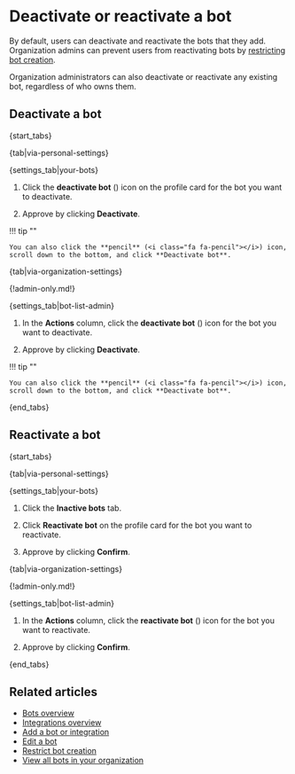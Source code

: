 # Deactivate or reactivate a bot

By default, users can deactivate and reactivate the bots that they
add. Organization admins can prevent users from reactivating bots by
[restricting bot creation](/help/restrict-bot-creation).

Organization administrators can also deactivate or reactivate any existing
bot, regardless of who owns them.

## Deactivate a bot

{start_tabs}

{tab|via-personal-settings}

{settings_tab|your-bots}

1. Click the **deactivate bot** (<i class="fa fa-user-times"></i>) icon on the profile
   card for the bot you want to deactivate.

1. Approve by clicking **Deactivate**.

!!! tip ""

    You can also click the **pencil** (<i class="fa fa-pencil"></i>) icon,
    scroll down to the bottom, and click **Deactivate bot**.

{tab|via-organization-settings}

{!admin-only.md!}

{settings_tab|bot-list-admin}

1. In the **Actions** column, click the **deactivate bot** (<i class="fa fa-user-times"></i>)
   icon for the bot you want to deactivate.

1. Approve by clicking **Deactivate**.

!!! tip ""

    You can also click the **pencil** (<i class="fa fa-pencil"></i>) icon,
    scroll down to the bottom, and click **Deactivate bot**.

{end_tabs}

## Reactivate a bot

{start_tabs}

{tab|via-personal-settings}

{settings_tab|your-bots}

1. Click the **Inactive bots** tab.

1. Click **Reactivate bot** on the profile card for the bot you want to reactivate.

1. Approve by clicking **Confirm**.

{tab|via-organization-settings}

{!admin-only.md!}

{settings_tab|bot-list-admin}

1. In the **Actions** column, click the **reactivate bot** (<i class="zulip-icon
   zulip-icon-user-plus"></i>) icon for the bot you want to reactivate.

1. Approve by clicking **Confirm**.

{end_tabs}


## Related articles

* [Bots overview](/help/bots-overview)
* [Integrations overview](/help/integrations-overview)
* [Add a bot or integration](/help/add-a-bot-or-integration)
* [Edit a bot](/help/edit-a-bot)
* [Restrict bot creation](/help/restrict-bot-creation)
* [View all bots in your organization](/help/view-all-bots-in-your-organization)
